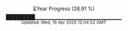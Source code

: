 <p align="center">
⏳Year Progress (28.91 %)<br>
████████▁▁▁▁▁▁▁▁▁▁▁▁▁▁▁▁▁▁▁▁▁▁ <br>
<sub>Updated: Wed, 16 Apr 2025 12:04:52 GMT</sub>
</p>

